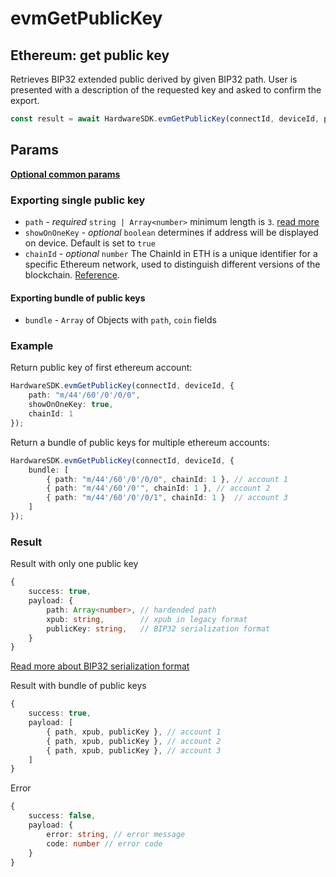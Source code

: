# evmGetPublicKey

## Ethereum: get public key

Retrieves BIP32 extended public derived by given BIP32 path. User is presented with a description of the requested key and asked to confirm the export.

```typescript
const result = await HardwareSDK.evmGetPublicKey(connectId, deviceId, params);
```

## Params

[**Optional common params**](../common-params.md)

### Exporting single public key

* `path` - _required_ `string | Array<number>` minimum length is `3`. [read more](../path.md)
* `showOnOneKey` - _optional_ `boolean` determines if address will be displayed on device. Default is set to `true`
* `chainId` - _optional_ `number` The ChainId in ETH is a unique identifier for a specific Ethereum network, used to distinguish different versions of the blockchain. [Reference](https://github.com/ethereum-lists/chains/tree/master/\_data/chains).&#x20;

#### Exporting bundle of public keys

* `bundle` - `Array` of Objects with `path`, `coin` fields

### Example

Return public key of first ethereum account:

```typescript
HardwareSDK.evmGetPublicKey(connectId, deviceId, {
    path: "m/44'/60'/0'/0/0",
    showOnOneKey: true,
    chainId: 1
});
```

Return a bundle of public keys for multiple ethereum accounts:

```typescript
HardwareSDK.evmGetPublicKey(connectId, deviceId, {
    bundle: [
        { path: "m/44'/60'/0'/0/0", chainId: 1 }, // account 1
        { path: "m/44'/60'/0'", chainId: 1 }, // account 2
        { path: "m/44'/60'/0'/0/1", chainId: 1 }  // account 3
    ]
});
```

### Result

Result with only one public key

```typescript
{
    success: true,
    payload: {
        path: Array<number>, // hardended path
        xpub: string,        // xpub in legacy format
        publicKey: string,   // BIP32 serialization format
    }
}
```

[Read more about BIP32 serialization format](https://github.com/bitcoin/bips/blob/master/bip-0032.mediawiki#Serialization\_format)

Result with bundle of public keys

```typescript
{
    success: true,
    payload: [
        { path, xpub, publicKey }, // account 1
        { path, xpub, publicKey }, // account 2
        { path, xpub, publicKey }, // account 3
    ]
}
```

Error

```typescript
{
    success: false,
    payload: {
        error: string, // error message
        code: number // error code
    }
}
```
